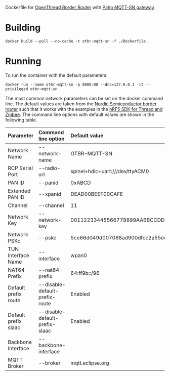 
Dockerfile for [OpenThread Border Router](https://openthread.io/guides/border-router) with [Paho MQTT-SN gateway](https://github.com/eclipse/paho.mqtt-sn.embedded-c). 


# Building

```shell 
docker build --pull --no-cache -t otbr-mqtt-sn -f ./Dockerfile .
```

# Running

To run the container with the default parameters:

```shell
docker run --name otbr-mqtt-sn -p 8080:80 --dns=127.0.0.1 -it --privileged otbr-mqtt-sn
```

The most common network parameters can be set on the docker command line. The default values are taken from the [Nordic Semiconductor border router](https://www.nordicsemi.com/Software-and-tools/Software/nRF5-SDK-for-Thread-and-Zigbee/Download#infotabs) such that it works with the examples in the [nRF5 SDK for Thread and Zigbee](https://www.nordicsemi.com/Software-and-tools/Software/nRF5-SDK-for-Thread-and-Zigbee).
The command line options with default values are shown in the following table.

| Parameter            | Command line option             | Default value                    | 
|----------------------|:--------------------------------|:---------------------------------|
| Network Name         |  --network-name                 | OTBR-MQTT-SN                     |
| RCP Serial Port      |  --radio-url                    | spinel+hdlc+uart:///dev/ttyACM0  |
| PAN ID               |  --panid                        | 0xABCD                           |
| Extended PAN ID      |  --xpanid                       | DEAD00BEEF00CAFE                 |
| Channel              |  --channel                      | 11                               |
| Network Key          |  --network-key                  | 00112233445566778899AABBCCDDEEFF |
| Network PSKc         |  --pskc                         | 5ce66d049d007088ad900dfcc2a55ee3 |
| TUN Interface Name   |  --interface                    | wpan0                            |
| NAT64 Prefix         |  --nat64-prefix                 | 64:ff9b::/96                     |
| Default prefix route |  --disable-default-prefix-route | Enabled                          |
| Default prefix slaac |  --disable-default-prefix-slaac | Enabled                          |
| Backbone Interface   |  --backbone-interface           |                                  |
| MQTT Broker          |  --broker                       | mqtt.eclipse.org                 |
